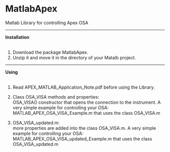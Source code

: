 MatlabApex
======
Matlab Library for controlling Apex OSA

***
**Installation**<br><br>

  1. Download the package MatlabApex. 
  2. Unzip it and move it in the directory of your Matalb project.
***
**Using**<br><br> 
1. Read APEX_MATLAB_Application_Note.pdf before using the Library. 
  
2. Class OSA_VISA methods and properties:<br> OSA_VISA() constructor that opens the connection to the instrument.
A very simple example for controlling your OSA: MATLAB_APEX_OSA_VISA_Example.m that uses the class OSA_VISA.m 

3. OSA_VISA_updated.m:<br> more properties are added into the class OSA_VISA.m. 
A very simple example for controlling your OSA: MATLAB_APEX_OSA_VISA_updated_Example.m that uses the class OSA_VISA_updated.m 
  
